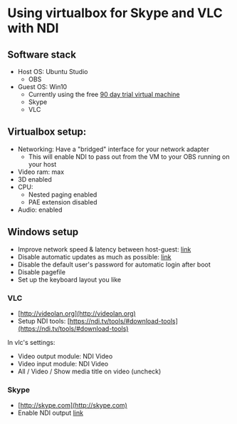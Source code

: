 # Using virtualbox for Skype and VLC with NDI

## Software stack
 * Host OS: Ubuntu Studio
    * OBS
 * Guest OS: Win10
    * Currently using the free [90 day trial virtual machine](https://developer.microsoft.com/en-us/microsoft-edge/tools/vms/)
    * Skype
    * VLC

## Virtualbox setup:
 * Networking: Have a "bridged" interface for your network adapter
     * This will enable NDI to pass out from the VM to your OBS running on your host
 * Video ram: max
 * 3D enabled
 * CPU:
     * Nested paging enabled
     * PAE extension disabled
 * Audio: enabled
  
## Windows setup
 * Improve network speed & latency between host-guest: [link](https://www.petri.com/how-to-improve-network-performance-in-windows-virtualbox-guests)
 * Disable automatic updates as much as possible: [link](https://www.cleverfiles.com/howto/disable-update-windows-10.html)
 * Disable the default user's password for automatic login after boot
 * Disable pagefile
 * Set up the keyboard layout you like
 
 
### VLC
 * [http://videolan.org](http://videolan.org)
 * Setup NDI tools: [https://ndi.tv/tools/#download-tools](https://ndi.tv/tools/#download-tools)
 
 In vlc's settings:
 * Video output module: NDI Video
 * Video input module: NDI Video
 * All / Video / Show media title on video (uncheck)
 
### Skype
 * [http://skype.com](http://skype.com)
 * Enable NDI output [link](https://www.newtek.com/blog/tips/using-ndi-in-skype/)